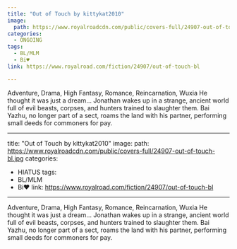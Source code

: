 ```yaml
---
title: "Out of Touch by kittykat2010"
image:
  path: https://www.royalroadcdn.com/public/covers-full/24907-out-of-touch-bl.jpg
categories:
  - ONGOING
tags:
  - BL/MLM
  - Bi♥
link: https://www.royalroad.com/fiction/24907/out-of-touch-bl

---
```

Adventure, Drama, High Fantasy, Romance, Reincarnation, Wuxia
He thought it was just a dream... Jonathan wakes up in a strange, ancient world full of evil beasts, corpses, and hunters trained to slaughter them.
Bai Yazhu, no longer part of a sect, roams the land with his partner, performing small deeds for commoners for pay.

---
title: "Out of Touch by kittykat2010"
image:
  path: https://www.royalroadcdn.com/public/covers-full/24907-out-of-touch-bl.jpg
categories:
  - HIATUS
tags:
  - BL/MLM
  - Bi♥
link: https://www.royalroad.com/fiction/24907/out-of-touch-bl

---
Adventure, Drama, High Fantasy, Romance, Reincarnation, Wuxia
He thought it was just a dream... Jonathan wakes up in a strange, ancient world full of evil beasts, corpses, and hunters trained to slaughter them.
Bai Yazhu, no longer part of a sect, roams the land with his partner, performing small deeds for commoners for pay.

